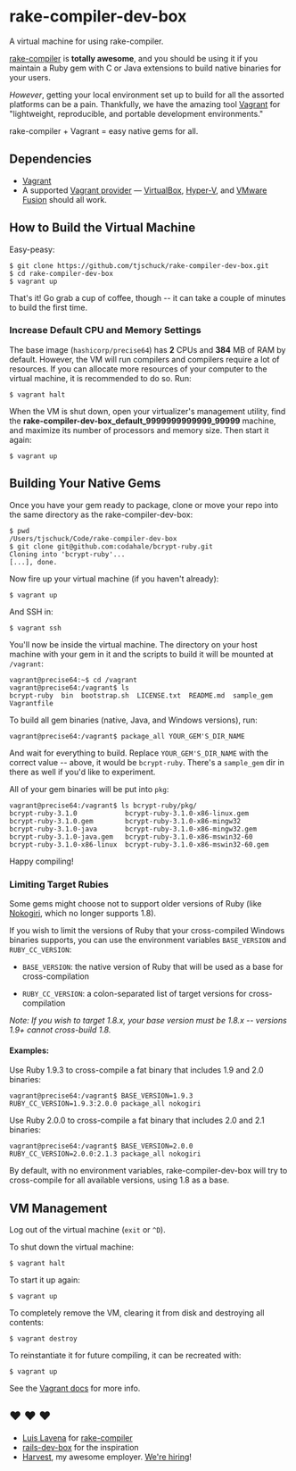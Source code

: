 # rake-compiler-dev-box

A virtual machine for using rake-compiler.

[rake-compiler](https://github.com/luislavena/rake-compiler) is **totally awesome**, and you should be using it if you maintain a Ruby gem with C or Java extensions to build native binaries for your users.

_However_, getting your local environment set up to build for all the assorted platforms can be a pain.  Thankfully, we have the amazing tool [Vagrant](http://www.vagrantup.com) for "lightweight, reproducible, and portable development environments."

rake-compiler + Vagrant = easy native gems for all.

## Dependencies

* [Vagrant](http://www.vagrantup.com)
* A supported [Vagrant provider](https://docs.vagrantup.com/v2/providers/index.html) — [VirtualBox](https://docs.vagrantup.com/v2/virtualbox/index.html), [Hyper-V](https://docs.vagrantup.com/v2/hyperv/index.html), and [VMware Fusion](https://docs.vagrantup.com/v2/vmware/index.html) should all work.

## How to Build the Virtual Machine

Easy-peasy:

    $ git clone https://github.com/tjschuck/rake-compiler-dev-box.git
    $ cd rake-compiler-dev-box
    $ vagrant up

That's it!  Go grab a cup of coffee, though -- it can take a couple of minutes to build the first time.

### Increase Default CPU and Memory Settings

The base image (`hashicorp/precise64`) has **2** CPUs and **384** MB of RAM by default. However, the VM will run compilers and compilers require a lot of resources. If you can allocate more resources of your computer to the virtual machine, it is recommended to do so. Run:

    $ vagrant halt

When the VM is shut down, open your virtualizer's management utility, find the **rake-compiler-dev-box_default_9999999999999_99999** machine, and maximize its number of processors and memory size. Then start it again:

    $ vagrant up

## Building Your Native Gems

Once you have your gem ready to package, clone or move your repo into the same directory as the rake-compiler-dev-box:

    $ pwd
    /Users/tjschuck/Code/rake-compiler-dev-box
    $ git clone git@github.com:codahale/bcrypt-ruby.git
    Cloning into 'bcrypt-ruby'...
    [...], done.

Now fire up your virtual machine (if you haven't already):

    $ vagrant up

And SSH in:

    $ vagrant ssh

You'll now be inside the virtual machine.  The directory on your host machine with your gem in it and the scripts to build it will be mounted at `/vagrant`:

    vagrant@precise64:~$ cd /vagrant
    vagrant@precise64:/vagrant$ ls
    bcrypt-ruby  bin  bootstrap.sh  LICENSE.txt  README.md  sample_gem  Vagrantfile

To build all gem binaries (native, Java, and Windows versions), run:

    vagrant@precise64:/vagrant$ package_all YOUR_GEM'S_DIR_NAME

And wait for everything to build.  Replace `YOUR_GEM'S_DIR_NAME` with the correct value -- above, it would be `bcrypt-ruby`. There's a `sample_gem` dir in there as well if you'd like to experiment.

All of your gem binaries will be put into `pkg`:

    vagrant@precise64:/vagrant$ ls bcrypt-ruby/pkg/
    bcrypt-ruby-3.1.0            bcrypt-ruby-3.1.0-x86-linux.gem
    bcrypt-ruby-3.1.0.gem        bcrypt-ruby-3.1.0-x86-mingw32
    bcrypt-ruby-3.1.0-java       bcrypt-ruby-3.1.0-x86-mingw32.gem
    bcrypt-ruby-3.1.0-java.gem   bcrypt-ruby-3.1.0-x86-mswin32-60
    bcrypt-ruby-3.1.0-x86-linux  bcrypt-ruby-3.1.0-x86-mswin32-60.gem

Happy compiling!

### Limiting Target Rubies

Some gems might choose not to support older versions of Ruby (like [Nokogiri](http://nokogiri.org), which no longer supports 1.8).

If you wish to limit the versions of Ruby that your cross-compiled Windows binaries supports, you can use the environment variables `BASE_VERSION` and `RUBY_CC_VERSION`:

* `BASE_VERSION`: the native version of Ruby that will be used as a base for cross-compilation

* `RUBY_CC_VERSION`: a colon-separated list of target versions for cross-compilation

_Note: If you wish to target 1.8.x, your base version must be 1.8.x -- versions 1.9+ cannot cross-build 1.8._

#### Examples:

Use Ruby 1.9.3 to cross-compile a fat binary that includes 1.9 and 2.0 binaries:

    vagrant@precise64:/vagrant$ BASE_VERSION=1.9.3 RUBY_CC_VERSION=1.9.3:2.0.0 package_all nokogiri

Use Ruby 2.0.0 to cross-compile a fat binary that includes 2.0 and 2.1 binaries:

    vagrant@precise64:/vagrant$ BASE_VERSION=2.0.0 RUBY_CC_VERSION=2.0.0:2.1.3 package_all nokogiri

By default, with no environment variables, rake-compiler-dev-box will try to cross-compile for all available versions, using 1.8 as a base.

## VM Management

Log out of the virtual machine (`exit` or `^D`).

To shut down the virtual machine:

    $ vagrant halt

To start it up again:

    $ vagrant up

To completely remove the VM, clearing it from disk and destroying all contents:

    $ vagrant destroy

To reinstantiate it for future compiling, it can be recreated with:

    $ vagrant up

See the [Vagrant docs](http://docs.vagrantup.com/) for more info.

## :heart: :heart: :heart:

* [Luis Lavena](https://github.com/luislavena) for [rake-compiler](https://github.com/luislavena/rake-compiler)
* [rails-dev-box](https://github.com/rails/rails-dev-box) for the inspiration
* [Harvest](http://www.getharvest.com), my awesome employer.  [We're hiring](http://www.getharvest.com/careers)!
